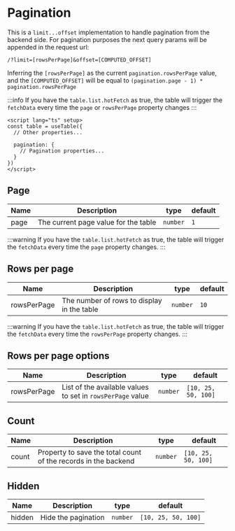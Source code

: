 # Pagination

This is a `limit...offset` implementation to handle pagination from the backend side. For pagination purposes the next query params will be appended in the request url:

`/?limit=[rowsPerPage]&offset=[COMPUTED_OFFSET]`

Inferring the `[rowsPerPage]` as the current `pagination.rowsPerPage` value, and the `[COMPUTED_OFFSET]` will be equal to `(pagination.page - 1) * pagination.rowsPerPage`

:::info
If you have the `table.list.hotFetch` as true, the table will trigger the `fetchData` every time the `page` or `rowsPerPage` property changes
:::

```vue
<script lang="ts" setup>
const table = useTable({
  // Other properties...

  pagination: {
    // Pagination properties...
  }
})
</script>
```

## Page

| Name | Description                          | type     | default |
| ---- | ------------------------------------ | -------- | ------- |
| page | The current page value for the table | `number` | `1`     |

:::warning
If you have the `table.list.hotFetch` as true, the table will trigger the `fetchData` every time the `page` property changes.
:::

## Rows per page

| Name        | Description                                | type     | default |
| ----------- | ------------------------------------------ | -------- | ------- |
| rowsPerPage | The number of rows to display in the table | `number` | `10`    |

:::warning
If you have the `table.list.hotFetch` as true, the table will trigger the `fetchData` every time the `rowsPerPage` property changes.
:::

## Rows per page options

| Name        | Description                                                | type     | default             |
| ----------- | ---------------------------------------------------------- | -------- | ------------------- |
| rowsPerPage | List of the available values to set in `rowsPerPage` value | `number` | `[10, 25, 50, 100]` |

## Count

| Name  | Description                                                    | type     | default             |
| ----- | -------------------------------------------------------------- | -------- | ------------------- |
| count | Property to save the total count of the records in the backend | `number` | `[10, 25, 50, 100]` |

## Hidden

| Name   | Description         | type     | default             |
| ------ | ------------------- | -------- | ------------------- |
| hidden | Hide the pagination | `number` | `[10, 25, 50, 100]` |
